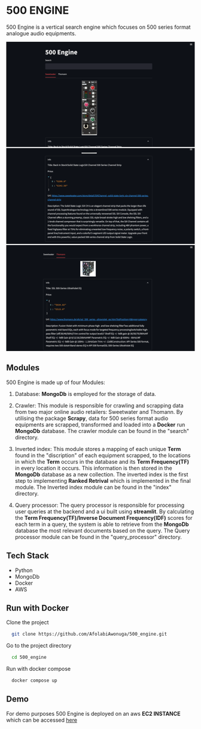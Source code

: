 
# 500 ENGINE

500 Engine is a vertical search engine which focuses on 500 series format analogue audio equipments. 





![Alt text](screenshots/1.png)
![Alt text](screenshots/2.png)
![Alt text](screenshots/4.png)


## Modules
500 Engine is made up of four Modules:

1. Database: **MongoDb** is employed for the storage of data.

2. Crawler: This module is responsible for crawling and scrapping data from two major online audio retailers: Sweetwater and Thomann. By utilising the package **Scrapy**, data for 500 series format audio equipments are scrapped, transformed and loaded into a **Docker** run **MongoDb** database. The crawler module can be found in the "search" directory.

3. Inverted index: This module stores a mapping of each unique **Term** found in the "discription" of each equipment scrapped, to the locations in which the **Term** occurs in the database and its **Term Frequency(TF)** in every location it occurs. This information is then stored in the **MongoDb** database as a new collection. The inverted index is the first step to implementing **Ranked Retrival** which is implemented in the final module. The Inverted index module can be found in the "index" directory.

4. Query processor: The query processor is responsible for processing user queries at the backend and a ui built using **streamlit**. By calculating the **Term Frequency(TF)/Inverse Document Frequency(IDF)** scores for each term in a query, the system is able to retrieve from the **MongoDb** database the most relevant documents based on the query. The Query processor module can be found in the "query_processor" directory.

## Tech Stack
- Python 
- MongoDb
- Docker
- AWS



## Run with Docker 

Clone the project

```bash
  git clone https://github.com/AfolabiAwonuga/500_engine.git
```

Go to the project directory

```bash
  cd 500_engine
```

Run with docker compose 
```bash
  docker compose up
```




## Demo

For demo purposes 500 Engine is deployed on an aws **EC2 INSTANCE** which can be accessed [here]()

